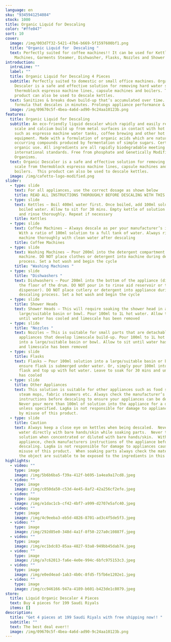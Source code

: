```yaml
---
language: en
sku: "9345941254084"
stock: 1000
title: Organic Liquid for Descaling
color: "#ffe047"
sort: 10
cover:
  image: /img/003d7f32-5421-47b6-b669-5f1597600bf1.png
  title: "Organic Liquid for  Descaling "
  text: Perfectly suited for coffee machines!! It can be used for Kettles, Washing
    Machines, Garments Steamer, Dishwasher, Flasks, Nozzles and Shower Heads
introduction:
  introLine: ""
  label: ""
  title: Organic Liquid for Descaling 4 Pieces
  subtitle: Perfectly suited to domestic or small office machines. Organic
    Descaler is a safe and effective solution for removing hard water scale from
    thermoblock espresso machine lines, capsule machines and boilers. This
    product can also be used to descale kettles.
  text: Sanitizes & breaks down build-up that’s accumulated over time. Fast acting
    formula that descales in minutes. Prolongs appliance performance & life-time
  image: /img/09670c5f-4bea-4a6d-ad90-9c24aa10123b.png
features:
  title: Organic Liquid for Descaling
  subtitle: An eco-friendly liquid descaler which rapidly and easily removes lime
    scale and calcium build up from metal surfaces in contact with hot water
    such as espresso machine water tanks, coffee brewing and other hot water
    equipment. Made with a formulation of organic acids which are naturally
    occurring compounds produced by fermentation of simple sugars. Certified for
    organic use. All ingredients are all rapidly biodegradable meeting
    international standards. Free from phosphate and Genetically Modified
    Organisms.
  text: Organic Descaler is a safe and effective solution for removing hard water
    scale from thermoblock espresso machine lines, capsule machines and
    boilers.  This product can also be used to descale kettles.
  image: /img/cafetto-logo-modified.png
slider:
  - type: slide
    text: For all appliances, use the correct dosage as shown below
    title: READ ALL INSTRUCTIONS THOROUGHLY BEFORE DESCALING WITH THIS PRODUCT.
  - type: slide
    text: Kettles – Boil 400ml water first. Once boiled, add 100ml solution to the
      boiled water. Allow to sit for 30 mins. Empty kettle of solution and water
      and rinse thoroughly. Repeat if necessary
    title: Kettles
  - type: slide
    text: Coffee Machines – Always descale as per your manufacturer’s instructions.
      With a ratio of 100ml solution to a full tank of water. Always rinse the
      machine thoroughly with clean water after descaling
    title: Coffee Machines
  - type: slide
    text: Washing Machines – Pour 200ml into the detergent compartment of your
      machine. DO NOT place clothes or detergent into machine during descaling
      process. Set a hot wash and begin the cycle
    title: "Washing Machines "
  - type: slide
    title: "Dishwashers "
    text: Dishwashers – Pour 200ml into the bottom of the appliance (directly on to
      the floor of the drum. DO NOT pour in to rinse aid reservoir or tablet
      dispenser). DO NOT place cutlery or detergent into appliance during
      descaling process. Set a hot wash and begin the cycle
  - type: slide
    title: Shower Heads
    text: Shower Heads – This will require soaking the shower head in a
      large/suitable basin or bowl. Pour 100ml to 1L hot water. Allow to sit
      until water has cooled and limescale has been removed
  - type: slide
    title: "Nozzles "
    text: Nozzles – This is suitable for small parts that are detachable from
      appliances that develop limescale build-up. Pour 100ml to 1L hot water
      into a large/suitable basin or bowl. Allow to sit until water has cooled
      and limescale has been removed
  - type: slide
    title: Flasks
    text: Flasks – Pour 100ml solution into a large/suitable basin or bowl and
      ensure flask is submerged under water. Or, simply pour 100ml into the
      flask and top up with hot water. Leave to soak for 30 mins and until water
      has cooled
  - type: slide
    title: Other Appliances
    text: This solution is suitable for other appliances such as food steamers,
      steam mops, fabric steamers etc. Always check the manufacturer’s
      instructions before descaling to ensure your appliances can be descaled.
      Never pour more than 100ml of solution into the appliance for a descale
      unless specified. Lag6a is not responsible for damage to appliances caused
      by misuse of this product.
  - type: slide
    title: Caution
    text: Always keep a close eye on kettles when being descaled.  Never touch hot
      water directly with bare hands/skin while soaking parts.  Never touch
      solution when concentrated or diluted with bare hands/skin.  With every
      appliance, check manufacturers instructions of the appliance before
      descaling. Lag6a is not responsible for damage to appliances caused by
      misuse of this product.  When soaking parts always check the materials of
      the object are suitable to be exposed to the ingredients in this product.
highlights:
  - video: ""
    type: image
    image: /img/5b6b6ba5-f39a-412f-b695-1a4ea9a17cd8.jpeg
  - video: ""
    type: image
    image: /img/c050da50-c53d-4e45-8af2-42a256cf2efe.jpeg
  - video: ""
    type: image
    image: /img/e1dac1cb-cf42-4bf7-a999-d2707e5afc40.jpeg
  - video: ""
    type: image
    image: /img/4c9eeba3-eb5d-4826-8701-ad3c4f5de5f3.jpeg
  - video: ""
    type: image
    image: /img/292d85e0-348d-4a1f-8f50-227a0c10887f.jpeg
  - video: ""
    type: image
    image: /img/ec1bdc83-85aa-4827-93a8-949bb45dab74.jpeg
  - video: ""
    type: image
    image: /img/a7c62013-fa6e-4e0e-994c-6bfc975153c3.jpeg
  - video: ""
    type: image
    image: /img/e0ed4ead-1ab3-4b0c-8fd5-f5fb6e1202e1.jpeg
  - video: ""
    type: image
    image: /img/cc946166-947a-4189-b601-b423de1c8079.jpeg
store:
  title: Liquid Organic Descaler 4 Pieces
  text: Buy 4 pieces for 199 Saudi Riyals
  items: []
description:
  title: "Get 4 pieces at 199 Saudi Riyals with free shipping now!! "
  subtitle: ""
  text: The best deal ever!!
  image: /img/09670c5f-4bea-4a6d-ad90-9c24aa10123b.png
---
```

